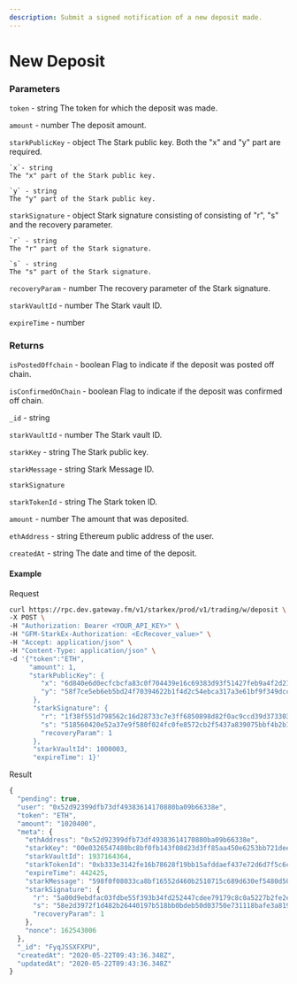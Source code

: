 ```yaml
---
description: Submit a signed notification of a new deposit made.
---
```

# New Deposit

### **Parameters**

`token` - string
The token for which the deposit was made.

`amount` - number
The deposit amount.

`starkPublicKey` - object
The Stark public key. Both the "x" and "y" part are required.

    `x`- string
    The "x" part of the Stark public key.

    `y` - string
    The "y" part of the Stark public key.

`starkSignature` - object
Stark signature consisting of consisting of "r", "s" and the recovery parameter.

    `r` - string
    The "r" part of the Stark signature.

    `s` - string
    The "s" part of the Stark signature.

`recoveryParam` - number
The recovery parameter of the Stark signature.

`starkVaultId` - number
The Stark vault ID.

`expireTime` - number

### **Returns**
`isPostedOffchain` - boolean
Flag to indicate if the deposit was posted off chain.

`isConfirmedOnChain` - boolean
Flag to indicate if the deposit was confirmed off chain.

`_id` - string

`starkVaultId` - number
The Stark vault ID.

`starkKey` - string
The Stark public key.

`starkMessage` - string
Stark Message ID.

`starkSignature`

`starkTokenId` - string
The Stark token ID.

`amount` - number
The amount that was deposited.

`ethAddress` - string
Ethereum public address of the user.

`createdAt` - string
The date and time of the deposit.

#### **Example**

Request

```bash
curl https://rpc.dev.gateway.fm/v1/starkex/prod/v1/trading/w/deposit \
-X POST \
-H "Authorization: Bearer <YOUR_API_KEY>" \
-H "GFM-StarkEx-Authorization: <EcRecover_value>" \
-H "Accept: application/json" \
-H "Content-Type: application/json" \  
-d '{"token":"ETH",
     "amount": 1,
     "starkPublicKey": {
        "x": "6d840e6d0ecfcbcfa83c0f704439e16c69383d93f51427feb9a4f2d21fbe075",
        "y": "58f7ce5eb6eb5bd24f70394622b1f4d2c54ebca317a3e61bf9f349dccf166cf"
      },
      "starkSignature": {
        "r": "1f38f551d798562c16d28733c7e3ff6850898d82f0ac9ccd39d373303b1778c",
        "s": "518560420e52a37e9f580f024fc0fe8572cb2f5437a839075bbf4b2b123d572",
        "recoveryParam": 1
      },
      "starkVaultId": 1000003,
      "expireTime": 1}'
```


Result

```javascript
{
  "pending": true,
  "user": "0x52d92399dfb73df49383614170880ba09b66338e",
  "token": "ETH",
  "amount": "1020400",
  "meta": {
    "ethAddress": "0x52d92399dfb73df49383614170880ba09b66338e",
    "starkKey": "00e0326547480bc8bf0fb143f08d23d3ff85aa450e6253bb721dee1410a83b73",
    "starkVaultId": 1937164364,
    "starkTokenId": "0xb333e3142fe16b78628f19bb15afddaef437e72d6d7f5c6c20c6801a27fba6",
    "expireTime": 442425,
    "starkMessage": "598f0f08033ca8bf16552d460b2510715c689d630ef5480d50c17ada5541821",
    "starkSignature": {
      "r": "5a00d9ebdfac03fdbe55f393b34fd252447cdee79179c8c0a5227b2fe2e577",
      "s": "58e2d3972f1d482b26440197b518bb0bdeb50d03750e731118bafe3a819989d",
      "recoveryParam": 1
    },
    "nonce": 162543006
  },
  "_id": "FyqJSSXFXPU",
  "createdAt": "2020-05-22T09:43:36.348Z",
  "updatedAt": "2020-05-22T09:43:36.348Z"
}
```